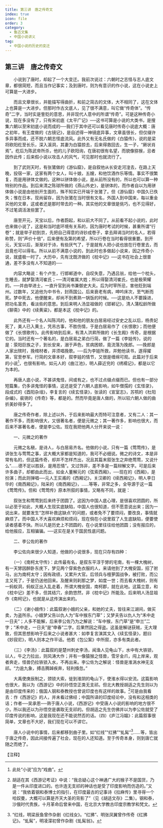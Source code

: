 ```yaml
---
title: 第三讲　唐之传奇文
index: true
icon: file
order: 3
category:
  - 鲁迅文集
  - 中国小说讲义
tag:  
  - 中国小说的历史的变迁
---
```


## 第三讲　唐之传奇文

　　小说到了唐时，却起了一个大变迁。我前次说过：六朝时之志怪与志人底文章，都很简短，而且当作记事实；及到唐时，则为有意识的作小说，这在小说史上可算是一大进步。

　　而且文章很长，并能描写得曲折，和前之简古的文体，大不相同了，这在文体上也算是一大进步。但那时作古文底人，见了很不满意，叫它做“传奇体”。“传奇”二字，当时实是訾贬的意思，并非现代人意中的所谓“传奇”。可是这种传奇小说，现在多没有了，只有宋初底《太平广记》──这书可算是小说的大类书，是搜集六朝以至宋初底小说而成的──我们于其中还可以看见唐时传奇小说底大概：唐之初年，有王度做的《古镜记》，是自述得一神镜底异事，文章虽很长，但仅缀许多异事而成，还不脱六朝志怪底流风。此外又有无名氏做的《白猿传》，说的是梁将欧阳纥至长乐，深入溪洞，其妻为白猿掠去，后来得救回去，生一子，“厥状肖焉”。纥后为陈武帝所杀，他的儿子欧阳询，在唐初很有名望，而貌像猕猴，忌者因作此传；后来假小说以攻击人的风气，可见那时也就流行了。

　　到了武则天时，有张鷟做的《游仙窟》，是自叙他从长安走河湟去，在路上天晚，投宿一家，这家有两个女人，叫十娘，五嫂，和他饮酒作乐等情。事实不很繁复，而是用骈体文做的。这种以骈体做小说，是从前所没有的，所以也可以算一种特别的作品。到后来清之陈球所做的《燕山外史》，是骈体的，而作者自以为用骈体做小说是由他别开生面的，殊不知实已开端于张鷟了。但《游仙窟》中国久已佚失；惟在日本，现尚留存，因为张鷟在当时很有文名，外国人到中国来，每以重金买他的文章，这或者还是那时带去的一种。其实他的文章很是佻巧，也不见得好，不过笔调活泼些罢了。

　　唐至开元，天宝以后，作者蔚起，和以前大不同了。从前看不起小说的，此时也来做小说了，这是和当时底环境有关系的，因为唐时考试的时候，甚重所谓“行卷”；就是举子初到京，先把自己得意的诗钞成卷子，拿去拜谒当时的名人，若得称赞，则“声价十倍”，后来便有及第的希望，所以行卷在当时看得很重要。到开元，天宝以后，渐渐对于诗，有些厌气了，于是就有人把小说也放在行卷里去，而且竟也可以得名。所以从前不满意小说的，到此时也多做起小说来，因之传奇小说，就盛极一时了。大历中，先有沈既济做的《枕中记》──这书在社会上很普通，差不多没有人不知道的──

　　内容大略说：有个卢生，行邯郸道中，自叹失意，乃遇吕翁，给他一个枕头，生睡去，就梦娶清河崔氏；──清河崔属大姓；所以得娶清河崔氏，也是极荣耀的。──并由举进士，一直升官到尚书兼御史大夫。后为时宰所忌，害他贬到端州。过数年，又追他为中书令，封燕国公。后来衰老有病，呻吟床次，至气断而死。梦中死去，他便醒来，却尚不到煮熟一锅饭的时候。──这是劝人不要躁进，把功名富贵，看淡些的意思。到后来明人汤显祖做的《邯郸记》，清人蒲松龄所做《聊斋》中的《续黄粱》，都是本这《枕中记》的。

　　此外还有一个名人叫陈鸿的，他和他的朋友白居易经过安史之乱以后，杨贵妃死了，美人已入黄土，凭吊古事，不胜伤情，于是白居易作了《长恨歌》；而他便做了《长恨歌传》。此传影响到后来，有清人洪昇所做的《长生殿》传奇，是根据它的。当时还有一个著名的，是白居易之弟白行简，做了一篇《李娃传》，说的是：荥阳巨族之子，到长安来，溺于声色，贫病困顿，竟流落为挽郎。──挽郎是人家出殡时，挽棺材者，并须唱挽歌。──后为李娃所救，并勉他读书，遂得擢第，官至参军。行简的文章本好，叙李娃的情节，又很是缠绵可观。此篇对于后来的小说[^1]，也很有影响，如元人的《曲江池》，明人薛近兖的《绣襦记》，都是以它为本的。

　　再唐人底小说，不甚讲鬼怪，间或有之，也不过点缀点缀而已。但也有一部分短篇集，仍多讲鬼怪的事情，这还是受了六朝人底影响，如牛僧孺的《玄怪录》，段成式的《酉阳杂俎》，李复言的《续玄怪录》，张读的《宣室志》，苏鹗的《杜阳杂编》，裴铏的《传奇》等，都是的。然而毕竟是唐人做的，所以较六朝人做的曲折美妙得多了。

　　唐之传奇作者，除上述以外，于后来影响最大而特可注意者，又有二人：其一著作不多，而影响很大，又很著名者，便是元微之；其一著作多，影响也很大，而后来不甚著名者，便是李公佐。现在我把他两人分开来说一说：

　　一、元微之的著作

　　元微之名稹，是诗人，与白居易齐名。他做的小说，只有一篇《莺莺传》，是讲张生与莺莺之事，这大概大家都是知道的，我可不必细说。微之的诗文，本是非常有名的，但这篇传奇，却并不怎样杰出，况且其篇末叙张生之弃绝莺莺，又说什么“……德不足以胜妖，是用忍情”。文过饰非，差不多是一篇辩解文字。可是后来许多曲子，却都由此而出，如金人董解元的《弦索西厢》，──现在的《西厢》，是扮演；而此则弹唱──元人王实甫的《西厢记》，关汉卿的《续西厢记》，明人李日华的《南西厢记》，陆采的《南西厢记》，……等等，非常之多，全导源于这一篇《莺莺传》。但和《莺莺传》原本所叙的事情，又略有不同，就是：

　　叙张生和莺莺到后来终于团圆了。这因为中国人底心理，是很喜欢团圆的，所以必至于如此，大概人生现实底缺陷，中国人也很知道，但不愿意说出来；因为一说出来，就要发生“怎样补救这缺点”的问题，或者免不了要烦闷，要改良，事情就麻烦了。而中国人不大喜欢麻烦和烦闷，现在倘在小说里叙了人生底缺陷，便要使读者感着不快。所以凡是历史上不团圆的，在小说里往往给他团圆；没有报应的，给他报应，互相骗骗。──这实在是关于国民性底问题。

　　二、李公佐的著作

　　李公佐向来很少人知道，他做的小说很多，现在只存有四种：

　　（一）《南柯太守传》：此传最有名，是叙东平淳于棼的宅南，有一棵大槐树，有一天棼因醉卧东庑下，梦见两个穿紫色衣服的人，来请他到了大槐安国，招了驸马，出为南柯太守；因有政绩，又累升大官。后领兵与檀萝国战争，被打败，而公主又死了，于是仍送他回来。及醒来则刹那之梦，如度一世；而去看大槐树，则有一蚂蚁洞，蚂蚁正出入乱走着，所谓大槐安国，南柯郡，就在此地。这篇立意，和《枕中记》差不多，但其结穴，余韵悠然，非《枕中记》所能及。后来明人汤显祖作《南柯记》，也就是从这传演出来的。

　　（二）《谢小娥传》：此篇叙谢小娥的父亲，和她的丈夫，皆往来江湖间，做买卖，为盗所杀。小娥梦父告以仇人为“车中猴东门草”；又梦夫告以仇人为“禾中走一日夫”；人多不能解，后来李公佐乃为之解说：“车中猴，东门草”是“申兰”二字；“禾中走，一日夫”是“申春”二字。后果然因之得盗。这虽是解谜获贼，无大理致，但其思想影响于后来之小说者甚大：如李复言演其文入《续玄怪录》，题曰《妙寂尼》，明人则本之作平话。他若《包公案》中所叙，亦多有类此者。

　　（三）《李汤》：此篇叙的是楚州刺史李汤，闻渔人见龟山下，水中有大铁锁，以人，牛之力拉出，则风涛大作；并有一像猿猴之怪兽，雪牙金爪，闯上岸来，观者奔走，怪兽仍拉铁锁入水，不再出来。李公佐为之解说：怪兽是淮涡水神无支祁。“力逾九象，搏击腾踔疾奔，轻利倏忽。”

　　大禹使庚辰制之，颈锁大索，徙到淮阴的龟山下，使淮水得以安流。这篇影响也很大，我以为《西游记》中的孙悟空正类无支祁。但北大教授胡适之先生则以为是由印度传来的；俄国人钢和泰教授也曾说印度也有这样的故事。[^2]可是由我看去：作《西游记》的人，并未看过佛经；中国所译的印度经论中，没有和这相类的话；作者──吴承恩──熟于唐人小说，《西游记》中受唐人小说的影响的地方很不少。所以我还以为孙悟空是袭取无支祁的。但胡适之先生仿佛并以为李公佐就受了印度传说的影响，这是我现在还不能说然否的话。（四）《庐江冯媪》：此篇叙事很简单，文章也不大好，我们现在可以不讲它。

　　唐人小说中的事情，后来都移到曲子里。如“红线”“红拂”“虬髯”[^3]……等，皆出于唐之传奇，因此间接传遍了社会，现在的人还知道。至于传奇本身，则到唐亡就随之而绝了。

【注释】

[^1]:此处“小说”应为“戏曲”。

[^2]:胡适在其《西游记考证》中说：“我总疑心这个神通广大的猴子不是国货，乃是一件从印度进口的。也许连无支祁的神话也是受了印度影响而仿造的。”又说：“我依着钢和泰博士的指引，在印度最古的记事诗《拉麻传》里寻得一个哈奴曼，大概可以算是齐天大圣的背影了”（见《胡适文存》二集）。钢和泰，沙俄时代贵族，十月革命后曾来中国，在北京大学教古印度宗教学和梵文。

[^3]:“红线，明梁辰鱼曾作杂剧《红线女》。“红拂”、明张凤翼曾作传奇《红拂记》。“虬髯”，明凌濛初曾作杂剧《虬髯翁》。
